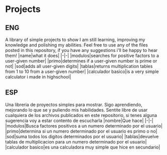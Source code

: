 # Projects
## ENG
A library of simple projects to show
I am still learning, improving my knowledge and polishing my abilities.
Feel free to use any of the files posted in this repository, if you have any suggestions i'll be happy to hear them!
|name|what it does|
|-|-|
|modulos|searches for positive factors to a user-given number|
|primo|determines if a user-given number is prime or not|
|sod|adds all user-given digits|
|tablas|returns multiplication tables from 1 to 10 from a user-given number|
|calculador basico|is a very simple calculator i made in highschool|
## ESP
Una libreria de proyectos simples para mostrar.
Sigo aprendiendo, mejorando lo que se y puliendo mis habilidades.
Sentite libre de usar cualquiera de los archivos publicados en este repositorio, si tenes alguna sugerencia voy a estar contento de escucharla
|nombre|Que hace|
|-|-|
|modulos|Busca factores positivos a un numero determinado por el usuario|
|primo|determina si un numero determinado por el usuario es primo o no|
|sod|suma todos los digitos determinados por el usuario|
|tablas|devuelve tablas de multiplicacion para un numero determinado por el usuario|
|calculador basico|es una calculadora muy simple que hice en secundario|
